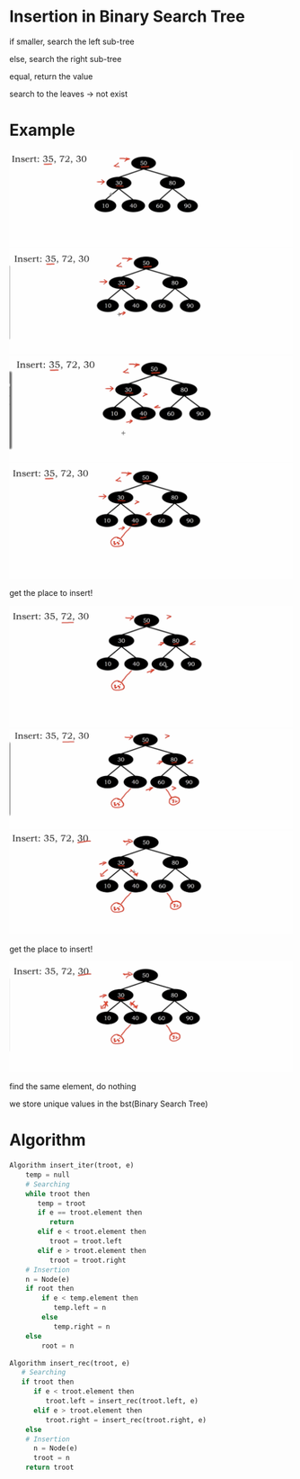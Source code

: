 # Insertion in Binary Search Tree

if smaller, search the left sub-tree

else, search the right sub-tree

equal, return the value

search to the leaves -> not exist

# Example

<img src='../assets/183_1.png'></img>
<img src='../assets/183_2.png'></img>
<img src='../assets/183_3.png'></img>
<img src='../assets/183_4.png'></img>

get the place to insert!

<img src='../assets/183_5.png'></img>
<img src='../assets/183_6.png'></img>
<img src='../assets/183_7.png'></img>

get the place to insert!

<img src='../assets/183_8.png'></img>

find the same element, do nothing

we store unique values in the bst(Binary Search Tree)

# Algorithm

``` Python
Algorithm insert_iter(troot, e)
    temp = null
    # Searching 
    while troot then
       temp = troot
       if e == troot.element then
          return
       elif e < troot.element then
          troot = troot.left
       elif e > troot.element then
          troot = troot.right 
    # Insertion
    n = Node(e)
    if root then
        if e < temp.element then
           temp.left = n
        else
           temp.right = n
    else
        root = n
```

``` Python
Algorithm insert_rec(troot, e)
   # Searching
   if troot then
      if e < troot.element then
         troot.left = insert_rec(troot.left, e)
      elif e > troot.element then
         troot.right = insert_rec(troot.right, e)
    else
    # Insertion
      n = Node(e)
      troot = n
    return troot    
```
